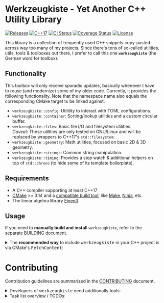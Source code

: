 # Werkzeugkiste - Yet Another C++ Utility Library
[![Releases](https://img.shields.io/github/v/release/snototter/werkzeugkiste)](https://github.com/snototter/werkzeugkiste/releases)
[![C++17](https://img.shields.io/badge/std-c%2B%2B17-blue.svg?style=flat&logo=c%2B%2B)](https://en.cppreference.com/w/cpp/compiler_support)
[![CI Status](https://github.com/snototter/werkzeugkiste/actions/workflows/ci.yml/badge.svg)](https://github.com/snototter/werkzeugkiste/actions/workflows/ci.yml)
[![Coverage Status](https://coveralls.io/repos/github/snototter/werkzeugkiste/badge.svg?branch=main)](https://coveralls.io/github/snototter/werkzeugkiste?branch=main)
[![License](https://img.shields.io/badge/license-MIT-blue.svg)](https://github.com/snototter/werkzeugkiste/blob/master/LICENSE?raw=true)

This library is a collection of frequently used C++ snippets copy-pasted across
way too many of my projects. Since there's tons of so-called utilities, utils,
tools & toolboxes out there, I prefer to call this one **`werkzeugkiste`** (the
German word for toolbox).


## Functionality

This toolbox will only receive sporadic updates, basically whenever I have to
reuse (and modernize) some of my older code.
Currently, it provides the following functionality. Note that the namespace
name also equals the corresponding CMake target to be linked against:
* `werkzeugkiste::config`: Utilitity to interact with TOML configurations.
* `werkzeugkiste::container`: Sorting/lookup utilities and a custom
  circular buffer.
* `werkzeugkiste::files`: Basic file I/O and filesystem utilities.  
  _Caveat:_ These utilities are only tested on GNU/Linux and will be replaced
  by wrappers to C++17's `std::filesystem`.
* `werkzeugkiste::geometry`: Math utilities, focused on basic 2D & 3D geometry.
* `werkzeugkiste::strings`: Common string manipulation.
* `werkzeugkiste::timing`: Provides a stop watch & additional helpers on top
  of `std::chrono` (to hide some of its template boilerplate).


## Requirements

* A C++ compiler supporting at least C++17
* [CMake][1] >= 3.14 and a [compatible build tool][2], like [Make][3],
  [Ninja][4], etc.
* The linear algebra library [Eigen3](https://eigen.tuxfamily.org/)


## Usage

If you need to **manually build and install** `werkzeugkiste`, refer to the
separate [BUILDING](BUILDING.md) document.

<details>
<summary>The <b>recommended way</b> to include <tt>werkzeugkiste</tt> in your C++
project is via CMake's <tt>FetchContent</tt>:</summary>


Since v3.14, CMake provides [_FetchContent_MakeAvailable_][9], which allows us
to easily set up `werkzeugkiste` in your CMake project as:
```cmake
# Fetch the library:
include(FetchContent)
FetchContent_Declare(
    werkzeugkiste
    GIT_REPOSITORY https://github.com/snototter/werkzeugkiste.git
    GIT_TAG main)
FetchContent_MakeAvailable(werkzeugkiste)

# Optionally print the available library version:
message(STATUS "Using werkzeugkiste v${werkzeugkiste_VERSION}")
```

Afterwards, add it to your consuming executable/library via:
```cmake
target_link_libraries(
    your_target PRIVATE
    werkzeugkiste::werkzeugkiste
)
```

*Note:* The `werkzeugkiste::werkzeugkiste` target is an _all-in-one_ target, _i.e._ it includes all utilities.
Typically, you will only want to link against a specific utility target, _e.g._ `werkzeugkiste::geometry`.
The available target names are listed in the [functionality overview][#functionality].
</details>

# Contributing

Contribution guidelines are summarized in the [CONTRIBUTING](CONTRIBUTING.md) document.

<details>
<summary>Developers of <tt>werkzeugkiste</tt> need additionally tools:</summary>

* <b>Note:</b> This library is primarily developed on Unix. Since it was set up using
  [cmake-init][10], **Windows users** should check the [cmake-init README][11]
  for required changes or suggested toolchain alternatives.

* A recent [clang-tidy][5] version >= 14.

  CI will always run clang-tidy, so it is optional to install and use it
  locally, but it is highly recommended.

* Additional static analysis is run by [cppcheck][6].

  CI will always run cppcheck, so it is optional to install and use it
  locally, but it is highly recommended.

* Testing requires [googletest][7].

* Test coverage is generated via GCC's `gcov` and summarized using [LCOV][8].

  The project has a `coverage` target in developer mode if the
  `ENABLE_COVERAGE` variable is enabled. The reason why a separate target is used
  instead of CTest's built-in `coverage` step is because it lacks necessary
  customization.
  This target should be run after the tests and will generate a report at
  `<binary-dir>/coverage.info` and an HTML report at the
  `<binary-dir>/coverage_html` directory.
</details>


<details>
<summary>Task list overview / TODOs:</summary>

* [ ] Shared library
  * [x] Export symbols
  * [x] Check if shared library works "locally" (e.g. tests and examples,
    which are separate targets that link against the werkzeugkiste library)
  * [ ] Check if the export header is correctly distributed in a consuming project on linux
* [ ] Properly set up Github Actions
  * [x] Test only on linux, but more versions
  * [x] Build library and examples on windows & macos (without testing)
  * [x] Sanitize on linux
  * [x] Lint on linux
  * [ ] Clean up ci workflow, maybe split into separate (dependent?) workflows
* [ ] Adjust pre-commit hooks, e.g. https://pypi.org/project/cmake-pre-commit-hooks/
  * Use errors instead of autofix?
* [ ] Split CI into different workflows, [run them consecutively](https://stackoverflow.com/questions/58457140/dependencies-between-workflows-on-github-actions) --> would allow quick overview with separate lint/build/test badges
* [ ] Deploy docs
  * [ ] Check gh-pages action
  * [ ] Clean up README (messes up the doxygen front page)
* [ ] Change to newer gcc and add `-Wextra-semi` to dev presets
* [ ] Change the default clang-format rules
* [ ] Coverage
  * [x] Check coverage target
  * [ ] Document coverage command
  * [x] Set up codecov.io or coveralls on push/release
* [ ] Utils:
  * [ ] Configuration utils - WIP
  * [x] Enumeration utils (iterator + flags)
  * [x] strings
  * [ ] circular buffer
    * [ ] Refactor properly
    * [ ] Test with complex objects (memory management)
  * [ ] Refactor vcp file utils to leverage C++17
  * [x] sort utils
  * [x] vec/basicmath
  * [x] geo2d
  * [ ] geo3d (WIP)
  * [ ] tracking-by-detection
    * [ ] Refactor Kalman filter to use Eigen
    * [ ] Implement common Bounding Box, Detection & Target class
  * [ ] pinhole camera projection
    * [x] Basic transformations
    * [ ] Extend it s.t. we can project an arbitrary number of points, i.e.
      matrices allocated on the heap vs stack
  * [ ] pinhole camera class which takes care of storing intrinsics/extrinsics, projects points, etc.
  * [ ] Trajectory smoothing
    * [x] Moving average, similar to MATLAB's `smooth`
    * [ ] Sketch filtering (xkcd-ify), e.g. via [1D interpolation](https://github.com/slayton/matlab-xkcdify),
      or [as in matplotlib](https://github.com/JohannesBuchner/matplotlib-xkcdify), although the latter would be
      a major effort due to spline fitting (*e.g.* via [ALGLIB](http://www.alglib.net/interpolation/spline3.php#header7)
      or [NCAR/EOL bspline](https://github.com/NCAR/bspline)).
</details>


[1]: https://cmake.org/
[2]: https://cmake.org/cmake/help/latest/manual/cmake-generators.7.html
[3]: https://www.gnu.org/software/make/
[4]: https://ninja-build.org/
[5]: https://clang.llvm.org/extra/clang-tidy/
[6]: https://cppcheck.sourceforge.io/
[7]: http://google.github.io/googletest/
[8]: http://ltp.sourceforge.net/coverage/lcov.php
[9]: https://cmake.org/cmake/help/latest/module/FetchContent.html
[10]: https://pypi.org/project/cmake-init/
[11]: https://github.com/friendlyanon/cmake-init#clang-tidy
